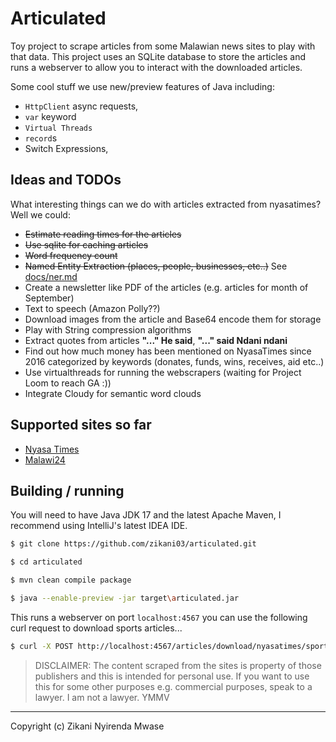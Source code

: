 Articulated
===

Toy project to scrape articles from some Malawian news sites to play with that data.
This project uses an SQLite database to store the articles and runs a webserver to
allow you to interact with the downloaded articles.

Some cool stuff we use new/preview features of Java including:
- `HttpClient` async requests, 
- `var` keyword
- `Virtual Threads`
- `record`s
- Switch Expressions,

## Ideas and TODOs

What interesting things can we do with articles extracted from nyasatimes? Well we could:

- ~~Estimate reading times for the articles~~
- ~~Use sqlite for caching articles~~
- ~~Word frequency count~~
- ~~Named Entity Extraction (places, people, businesses, etc..)~~ See [docs/ner.md](docs/ner.md)
- Create a newsletter like PDF of the articles (e.g. articles for month of September)
- Text to speech (Amazon Polly??)
- Download images from the article and Base64 encode them for storage
- Play with String compression algorithms
- Extract quotes from articles **"..." He said**, **"..." said Ndani ndani**
- Find out how much money has been mentioned on NyasaTimes since 2016 categorized by keywords (donates, funds, wins, receives, aid etc..)
- Use virtualthreads for running the webscrapers (waiting for Project Loom to reach GA :))
- Integrate Cloudy for semantic word clouds

## Supported sites so far

- [Nyasa Times](https://www.nyasatimes.com)
- [Malawi24](https://malawi24.com)

## Building / running

You will need to have Java JDK 17 and the latest Apache Maven, I recommend using IntelliJ's latest IDEA IDE.

```sh
$ git clone https://github.com/zikani03/articulated.git

$ cd articulated

$ mvn clean compile package

$ java --enable-preview -jar target\articulated.jar 
```

This runs a webserver on port `localhost:4567` you can use the following curl request to download sports articles...

```sh
$ curl -X POST http://localhost:4567/articles/download/nyasatimes/sports?from=1&to=10
```


> DISCLAIMER: The content scraped from the sites is property of those publishers and this is intended for personal use. If you want to use this for some other purposes e.g. commercial purposes, speak to a lawyer. I am not a lawyer. YMMV  

---

Copyright (c) Zikani Nyirenda Mwase